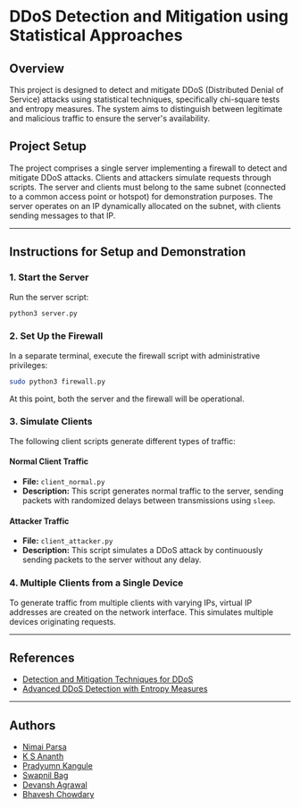 # DDoS Detection and Mitigation using Statistical Approaches

## Overview
This project is designed to detect and mitigate DDoS (Distributed Denial of Service) attacks using statistical techniques, specifically chi-square tests and entropy measures. The system aims to distinguish between legitimate and malicious traffic to ensure the server's availability.

## Project Setup
The project comprises a single server implementing a firewall to detect and mitigate DDoS attacks. Clients and attackers simulate requests through scripts. The server and clients must belong to the same subnet (connected to a common access point or hotspot) for demonstration purposes. The server operates on an IP dynamically allocated on the subnet, with clients sending messages to that IP.

---

## Instructions for Setup and Demonstration

### 1. Start the Server
Run the server script:
```bash
python3 server.py
```

### 2. Set Up the Firewall
In a separate terminal, execute the firewall script with administrative privileges:
```bash
sudo python3 firewall.py
```

At this point, both the server and the firewall will be operational.

### 3. Simulate Clients
The following client scripts generate different types of traffic:

#### Normal Client Traffic
- **File:** `client_normal.py`
- **Description:** This script generates normal traffic to the server, sending packets with randomized delays between transmissions using `sleep`.

#### Attacker Traffic
- **File:** `client_attacker.py`
- **Description:** This script simulates a DDoS attack by continuously sending packets to the server without any delay.

### 4. Multiple Clients from a Single Device
To generate traffic from multiple clients with varying IPs, virtual IP addresses are created on the network interface. This simulates multiple devices originating requests.

---

## References
- [Detection and Mitigation Techniques for DDoS](https://ieeexplore.ieee.org/document/1194894)
- [Advanced DDoS Detection with Entropy Measures](https://ieeexplore.ieee.org/document/10235131)

---

## Authors
- [Nimai Parsa](https://github.com/nimaiParsa)
- [K S Ananth](https://github.com/ksananth4424)
- [Pradyumn Kangule](https://github.com/Pradyumn1618)
- [Swapnil Bag](https://github.com/swaps805)
- [Devansh Agrawal](https://github.com/DevanshJouLe)
- [Bhavesh Chowdary](https://github.com/Bhaveshchowdary)

